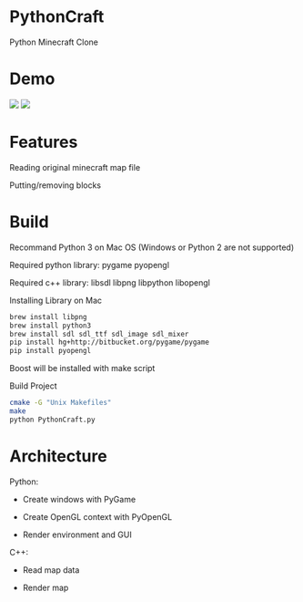# PythonCraft
Python Minecraft Clone

Demo
====
![](https://raw.githubusercontent.com/zzh8829/PythonCraft/master/demo1.png)
![](https://raw.githubusercontent.com/zzh8829/PythonCraft/master/demo2.png)

Features
========
Reading original minecraft map file

Putting/removing blocks

Build
========

Recommand Python 3 on Mac OS (Windows or Python 2 are not supported)

Required python library: pygame pyopengl

Required c++ library: libsdl libpng libpython libopengl

Installing Library on Mac
```bash
brew install libpng
brew install python3
brew install sdl sdl_ttf sdl_image sdl_mixer
pip install hg+http://bitbucket.org/pygame/pygame
pip install pyopengl
```

Boost will be installed with make script 

Build Project
```bash
cmake -G "Unix Makefiles"
make
python PythonCraft.py
```

Architecture
============
Python:

*  Create windows with PyGame

*  Create OpenGL context with PyOpenGL

*  Render environment and GUI



C++:

 * Read map data
  
 * Render map




